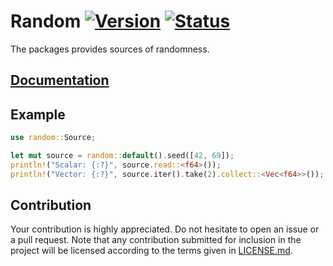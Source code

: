 # Random [![Version][version-img]][version-url] [![Status][status-img]][status-url]

The packages provides sources of randomness.

## [Documentation][doc]

## Example

```rust
use random::Source;

let mut source = random::default().seed([42, 69]);
println!("Scalar: {:?}", source.read::<f64>());
println!("Vector: {:?}", source.iter().take(2).collect::<Vec<f64>>());
```

## Contribution

Your contribution is highly appreciated. Do not hesitate to open an issue or a
pull request. Note that any contribution submitted for inclusion in the project
will be licensed according to the terms given in [LICENSE.md](LICENSE.md).

[doc]: https://stainless-steel.github.io/random
[status-img]: https://travis-ci.org/stainless-steel/random.svg?branch=master
[status-url]: https://travis-ci.org/stainless-steel/random
[version-img]: https://img.shields.io/crates/v/random.svg
[version-url]: https://crates.io/crates/random
